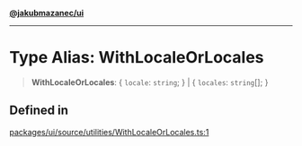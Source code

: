 [**@jakubmazanec/ui**](../README.md)

---

# Type Alias: WithLocaleOrLocales

> **WithLocaleOrLocales**: \{ `locale`: `string`; \} \| \{ `locales`: `string`[]; \}

## Defined in

[packages/ui/source/utilities/WithLocaleOrLocales.ts:1](https://github.com/jakubmazanec/tools/blob/92d3fc1374d1ad6d45198d05d061e0f856a89434/packages/ui/source/utilities/WithLocaleOrLocales.ts#L1)
